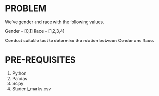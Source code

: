 # PROBLEM

We've gender and race with the following values. <br/>

Gender - [0,1]
Race - [1,2,3,4]

Conduct suitable test to determine the relation between Gender and Race.

# PRE-REQUISITES

1. Python
2. Pandas
3. Scipy
4. Student_marks.csv


